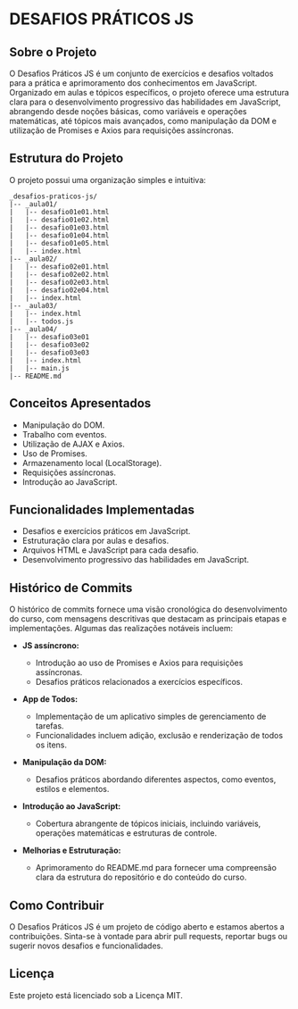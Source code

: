# DESAFIOS PRÁTICOS JS

## Sobre o Projeto

O Desafios Práticos JS é um conjunto de exercícios e desafios voltados para a prática e aprimoramento dos conhecimentos em JavaScript. Organizado em aulas e tópicos específicos, o projeto oferece uma estrutura clara para o desenvolvimento progressivo das habilidades em JavaScript, abrangendo desde noções básicas, como variáveis e operações matemáticas, até tópicos mais avançados, como manipulação da DOM e utilização de Promises e Axios para requisições assíncronas.

## Estrutura do Projeto

O projeto possui uma organização simples e intuitiva:

```
_desafios-praticos-js/
|-- _aula01/
|   |-- desafio01e01.html
|   |-- desafio01e02.html
|   |-- desafio01e03.html
|   |-- desafio01e04.html
|   |-- desafio01e05.html
|   |-- index.html
|-- _aula02/
|   |-- desafio02e01.html
|   |-- desafio02e02.html
|   |-- desafio02e03.html
|   |-- desafio02e04.html
|   |-- index.html
|-- _aula03/
|   |-- index.html
|   |-- todos.js
|-- _aula04/
|   |-- desafio03e01
|   |-- desafio03e02
|   |-- desafio03e03
|   |-- index.html
|   |-- main.js
|-- README.md
```

## Conceitos Apresentados

- Manipulação do DOM.
- Trabalho com eventos.
- Utilização de AJAX e Axios.
- Uso de Promises.
- Armazenamento local (LocalStorage).
- Requisições assíncronas.
- Introdução ao JavaScript.

## Funcionalidades Implementadas

- Desafios e exercícios práticos em JavaScript.
- Estruturação clara por aulas e desafios.
- Arquivos HTML e JavaScript para cada desafio.
- Desenvolvimento progressivo das habilidades em JavaScript.

## Histórico de Commits

O histórico de commits fornece uma visão cronológica do desenvolvimento do curso, com mensagens descritivas que destacam as principais etapas e implementações. Algumas das realizações notáveis incluem:

- **JS assíncrono:**
  - Introdução ao uso de Promises e Axios para requisições assíncronas.
  - Desafios práticos relacionados a exercícios específicos.

- **App de Todos:**
  - Implementação de um aplicativo simples de gerenciamento de tarefas.
  - Funcionalidades incluem adição, exclusão e renderização de todos os itens.

- **Manipulação da DOM:**
  - Desafios práticos abordando diferentes aspectos, como eventos, estilos e elementos.

- **Introdução ao JavaScript:**
  - Cobertura abrangente de tópicos iniciais, incluindo variáveis, operações matemáticas e estruturas de controle.

- **Melhorias e Estruturação:**
  - Aprimoramento do README.md para fornecer uma compreensão clara da estrutura do repositório e do conteúdo do curso.

## Como Contribuir

O Desafios Práticos JS é um projeto de código aberto e estamos abertos a contribuições. Sinta-se à vontade para abrir pull requests, reportar bugs ou sugerir novos desafios e funcionalidades.

## Licença

Este projeto está licenciado sob a Licença MIT.
